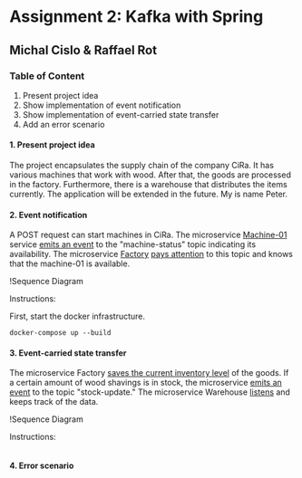 # Assignment 2: Kafka with Spring
## Michal Cislo & Raffael Rot

### Table of Content

1. Present project idea
2. Show implementation of event notification
3. Show implementation of event-carried state transfer
4. Add an error scenario

#### 1. Present project idea

The project encapsulates the supply chain of the company CiRa. 
It has various machines that work with wood. After that, the goods are processed in the factory. 
Furthermore, there is a warehouse that distributes the items currently. 
The application will be extended in the future. My is name Peter.

#### 2. Event notification

A POST request can start machines in CiRa. 
The microservice [Machine-01](https://github.com/nikokelx/event-driven_and_process-oriented-architecture_group-5/tree/main/project/machine-01) 
service [emits an event](https://github.com/nikokelx/event-driven_and_process-oriented-architecture_group-5/blob/main/project/machine-01/src/main/java/ch/unisg/machine01/infrastructure/adapters/messages/MachineStatusMessage.java) 
to the "machine-status" topic indicating its availability.
The microservice [Factory](https://github.com/nikokelx/event-driven_and_process-oriented-architecture_group-5/tree/main/project/factory) 
[pays attention](https://github.com/nikokelx/event-driven_and_process-oriented-architecture_group-5/blob/main/project/factory/src/main/java/ch/unisg/factory/controllers/event/MachineStatusEventListener.java)
to this topic and knows that the machine-01 is available.

!Sequence Diagram

Instructions: 

First, start the docker infrastructure.
```
docker-compose up --build
```

#### 3. Event-carried state transfer

The microservice Factory [saves the current inventory level](https://github.com/nikokelx/event-driven_and_process-oriented-architecture_group-5/blob/main/project/factory/src/main/java/ch/unisg/factory/infrastructure/repository/MachinePersistenceAdapter.java)
of the goods. 
If a certain amount of wood shavings is in stock, the microservice [emits an event](https://github.com/nikokelx/event-driven_and_process-oriented-architecture_group-5/blob/main/project/factory/src/main/java/ch/unisg/factory/infrastructure/adapters/messages/FactoryInventoryLevelEvent.java)
to the topic "stock-update." 
The microservice Warehouse [listens](https://github.com/nikokelx/event-driven_and_process-oriented-architecture_group-5/blob/main/project/warehouse/src/main/java/ch/unisg/warehouse/service/ConsumerService.java)
and keeps track of the data.

!Sequence Diagram

Instructions:

```

```

#### 4. Error scenario

